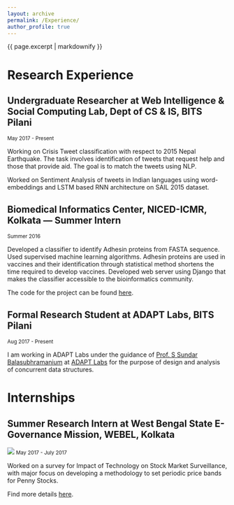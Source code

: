```yaml
---
layout: archive
permalink: /Experience/
author_profile: true
---
```


{{ page.excerpt | markdownify }}

# Research Experience

## Undergraduate Researcher at Web Intelligence & Social Computing Lab, Dept of CS & IS, BITS Pilani 
<small>May 2017 - Present</small>

<p> Working on Crisis Tweet classification with respect to 2015 Nepal Earthquake. The task involves identification of tweets that request help and those that provide aid. The goal is to match the tweets using NLP.</p>

<p>Worked on Sentiment Analysis of tweets in Indian languages using word-embeddings and LSTM based RNN architecture on SAIL 2015 dataset.</p>


## Biomedical Informatics Center,  NICED-ICMR, Kolkata — Summer Intern
<small> Summer 2016 </small>
<p>Developed a classifier to identify Adhesin proteins from FASTA sequence. Used supervised machine learning algorithms.
Adhesin proteins are used in vaccines and their identification through statistical method shortens the time required to develop vaccines.
 Developed web server using Django that makes the classifier accessible to the bioinformatics community.</p>
 
The code for the project can be found <a href ="https://github.com/atalukdar/BacterialAdhesinClassifier">here</a>.


## Formal Research Student at ADAPT Labs, BITS Pilani
<small>Aug 2017 - Present</small>

<p>I am working in ADAPT Labs under the guidance of <a href="http://universe.bits-pilani.ac.in/pilani/sundarb/profile">Prof. S Sundar Balasubhramanium</a> at <a href="http://www.bits-pilani.ac.in/pilani/computerscience/AdvancedDataAnalyticsParallelTechnologiesLaboratory">ADAPT Labs</a> for the purpose of design and analysis of concurrent data structures.</p>



# Internships

## Summer Research Intern at West Bengal State E-Governance Mission, WEBEL, Kolkata
<img src = "{{ site.baseurl }}/images/webel_logo.jpg"/>
<small> May 2017 - July 2017</small>
<p>Worked on a survey for Impact of Technology on Stock Market Surveillance, with major focus on developing a methodology to set periodic price bands for Penny Stocks.</p>
<p>Find more details <a href="https://docs.google.com/document/d/e/2PACX-1vTNobA1vq7BqzXf9uhojCB4rf8jIKE3nYLbrlTpDpip7GtvOdqRSXvrjztH4lSWhEsLCYBqNpX94dxZ/pub">here</a>.</p>



